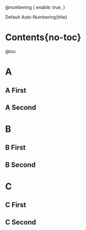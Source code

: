 @numbering {
    enable: true,
}

Default Auto-Numbering{title}

# Contents{no-toc}

@toc

# A

## A First
## A Second

# B

## B First
## B Second

# C

## C First
## C Second
